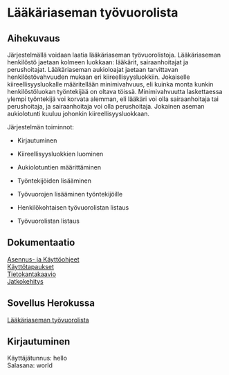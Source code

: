 # Lääkäriaseman työvuorolista

## Aihekuvaus

Järjestelmällä voidaan laatia lääkäriaseman työvuorolistoja. Lääkäriaseman henkilöstö jaetaan kolmeen luokkaan: lääkärit, sairaanhoitajat ja perushoitajat. Lääkäriaseman aukioloajat jaetaan tarvittavan henkilöstövahvuuden mukaan eri kiireellisyysluokkiin. Jokaiselle kiireellisyysluokalle määritellään minimivahvuus, eli kuinka monta kunkin henkilöstöluokan työntekijää on oltava töissä. Minimivahvuutta laskettaessa ylempi työntekijä voi korvata alemman, eli lääkäri voi olla sairaanhoitaja tai perushoitaja, ja sairaanhoitaja voi olla perushoitaja. Jokainen aseman aukiolotunti kuuluu johonkin kiireellisyysluokkaan.



Järjestelmän toiminnot:

- Kirjautuminen

- Kiireellisyysluokkien luominen

- Aukiolotuntien määrittäminen

- Työntekijöiden lisääminen

- Työvuorojen lisääminen työntekijöille

- Henkilökohtaisen työvuorolistan listaus

- Työvuorolistan listaus


## Dokumentaatio

[Asennus- ja Käyttöohjeet](https://github.com/essitepp/laakariaseman-tyovuorolista/blob/master/documentation/manual.md)  
[Käyttötapaukset](https://github.com/essitepp/laakariaseman-tyovuorolista/blob/master/documentation/usecases.md)  
[Tietokantakaavio](https://github.com/essitepp/laakariaseman-tyovuorolista/blob/master/documentation/diagram.png)  
[Jatkokehitys](https://github.com/essitepp/laakariaseman-tyovuorolista/blob/master/documentation/futureImprovements.md)


## Sovellus Herokussa

[Lääkäriaseman työvuorolista](https://laakariaseman-tyovuorolista.herokuapp.com/)

## Kirjautuminen
Käyttäjätunnus: hello  
Salasana: world
